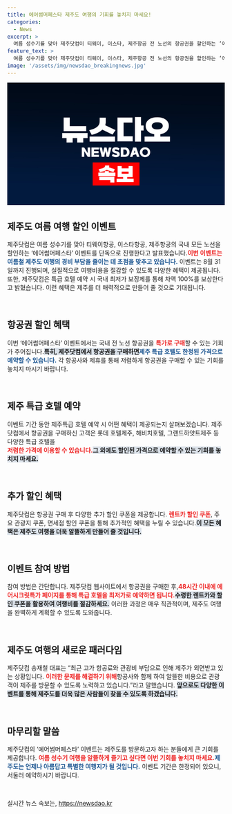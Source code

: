 ```yaml
---
title: 에어썸머페스타 제주도 여행의 기회를 놓치지 마세요!
categories:
  - News
excerpt: >
  여름 성수기를 맞아 제주닷컴이 티웨이, 이스타, 제주항공 전 노선의 항공권을 할인하는 ‘에어썸머페스타’를 단독 진행! 제주 특급 호텔 최저가 보장, 렌트카 및 여러 할인 쿠폰까지 제공하는 이 기회를 놓치지 마세요!
feature_text: >
  여름 성수기를 맞아 제주닷컴이 티웨이, 이스타, 제주항공 전 노선의 항공권을 할인하는 ‘에어썸머페스타’를 단독 진행! 제주 특급 호텔 최저가 보장, 렌트카 및 여러 할인 쿠폰까지 제공하는 이 기회를 놓치지 마세요!
image: '/assets/img/newsdao_breakingnews.jpg'
---
```


<p><img src="/assets/img/newsdao_breakingnews.jpg" alt="ranknews 속보" /></p>

<h2 data-ke-size="size26">제주도 여름 여행 할인 이벤트</h2>

<p data-ke-size="size16">제주닷컴은 여름 성수기를 맞아 티웨이항공, 이스타항공, 제주항공의 국내 모든 노선을 할인하는 ‘에어썸머페스타’ 이벤트를 단독으로 진행한다고 발표했습니다.<b><span style="color: #ee2323;">이번 이벤트는</span></b><b><span style="color: #1a5490;">여름철 제주도 여행의 경비 부담을 줄이는 데 초점을 맞추고 있습니다.</span></b> 이벤트는 8월 31일까지 진행되며, 실질적으로 여행비용을 절감할 수 있도록 다양한 혜택이 제공됩니다. 또한, 제주닷컴은 특급 호텔 예약 시 국내 최저가 보장제를 통해 차액 100%를 보상한다고 밝혔습니다. 이런 혜택은 제주를 더 매력적으로 만들어 줄 것으로 기대됩니다.</p>

<p data-ke-size="size16">&nbsp;</p>

<h2 data-ke-size="size26">항공권 할인 혜택</h2>

<p data-ke-size="size16">이번 ‘에어썸머페스타’ 이벤트에서는 국내 전 노선 항공권을 <b><span style="color: #ee2323;">특가로 구매</span></b>할 수 있는 기회가 주어집니다.<b><span style="background-color: #21538527;">특히, 제주닷컴에서 항공권을 구매하면</span></b><b><span style="color: #1a5490;">제주 특급 호텔도 한정된 가격으로 예약할 수 있습니다.</span></b> 각 항공사와 제휴를 통해 저렴하게 항공권을 구매할 수 있는 기회를 놓치지 마시기 바랍니다.</p>

<p data-ke-size="size16">&nbsp;</p>

<h2 data-ke-size="size26">제주 특급 호텔 예약</h2>

<p data-ke-size="size16">이벤트 기간 동안 제주특급 호텔 예약 시 어떤 혜택이 제공되는지 살펴보겠습니다. 제주닷컴에서 항공권을 구매하신 고객은 롯데 호텔제주, 해비치호텔, 그랜드하얏트제주 등 다양한 특급 호텔을<br><b><span style="color: #ee2323;">저렴한 가격에 이용할 수 있습니다.</span></b><b><span style="background-color: #21538527;">그 외에도 할인된 가격으로 예약할 수 있는 기회를 놓치지 마세요.</span></b></p>

<p data-ke-size="size16">&nbsp;</p>

<h2 data-ke-size="size26">추가 할인 혜택</h2>

<p data-ke-size="size16">제주닷컴은 항공권 구매 후 다양한 추가 할인 쿠폰을 제공합니다. <b><span style="color: #ee2323;">렌트카 할인 쿠폰</span></b>, 주요 관광지 쿠폰, 면세점 할인 쿠폰을 통해 추가적인 혜택을 누릴 수 있습니다.<b><span style="background-color: #21538527;">이 모든 혜택은 제주도 여행을 더욱 알뜰하게 만들어 줄 것입니다.</span></b></p>

<p data-ke-size="size16">&nbsp;</p>

<h2 data-ke-size="size26">이벤트 참여 방법</h2>

<p data-ke-size="size16">참여 방법은 간단합니다. 제주닷컴 웹사이트에서 항공권을 구매한 후,<b><span style="color: #ee2323;">48시간 이내에 에어시크릿특가 페이지를 통해 특급 호텔을 최저가로 예약하면 됩니다.</span></b><b><span style="background-color: #21538527;">수령한 렌트카와 할인 쿠폰을 활용하여 여행비를 절감하세요.</span></b> 이러한 과정은 매우 직관적이며, 제주도 여행을 완벽하게 계획할 수 있도록 도와줍니다.</p>

<p data-ke-size="size16">&nbsp;</p>

<h2 data-ke-size="size26">제주도 여행의 새로운 패러다임</h2>

<p data-ke-size="size16">제주닷컴 송재철 대표는 “최근 고가 항공료와 관광비 부담으로 인해 제주가 외면받고 있는 상황입니다. <b><span style="color: #ee2323;">이러한 문제를 해결하기 위해</span></b>항공사와 함께 하여 알뜰한 비용으로 관광객이 제주를 방문할 수 있도록 노력하고 있습니다.”라고 말했습니다. <b><span style="background-color: #21538527;">앞으로도 다양한 이벤트를 통해 제주도를 더욱 많은 사람들이 찾을 수 있도록 하겠습니다.</span></b></p>

<p data-ke-size="size16">&nbsp;</p>

<h2 data-ke-size="size26">마무리할 말씀</h2>

<p data-ke-size="size16">제주닷컴의 ‘에어썸머페스타’ 이벤트는 제주도를 방문하고자 하는 분들에게 큰 기회를 제공합니다. <b><span style="color: #ee2323;">여름 성수기 여행을 알뜰하게 즐기고 싶다면 이번 기회를 놓치지 마세요.</span></b><b><span style="color: #1a5490;">제주도는 언제나 아름답고 특별한 여행지가 될 것입니다.</span></b> 이벤트 기간은 한정되어 있으니, 서둘러 예약하시기 바랍니다.</p>

<p data-ke-size="size16">&nbsp;</p>
실시간 뉴스 속보는, <a href="https://newsdao.kr" rel="dofollow">https://newsdao.kr</a>


